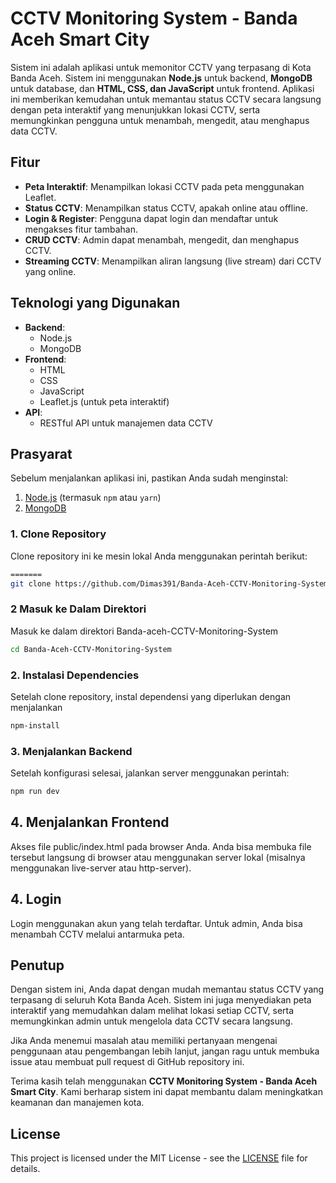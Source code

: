 # CCTV Monitoring System - Banda Aceh Smart City

Sistem ini adalah aplikasi untuk memonitor CCTV yang terpasang di Kota Banda Aceh. Sistem ini menggunakan **Node.js** untuk backend, **MongoDB** untuk database, dan **HTML, CSS, dan JavaScript** untuk frontend. Aplikasi ini memberikan kemudahan untuk memantau status CCTV secara langsung dengan peta interaktif yang menunjukkan lokasi CCTV, serta memungkinkan pengguna untuk menambah, mengedit, atau menghapus data CCTV.

## Fitur
- **Peta Interaktif**: Menampilkan lokasi CCTV pada peta menggunakan Leaflet.
- **Status CCTV**: Menampilkan status CCTV, apakah online atau offline.
- **Login & Register**: Pengguna dapat login dan mendaftar untuk mengakses fitur tambahan.
- **CRUD CCTV**: Admin dapat menambah, mengedit, dan menghapus CCTV.
- **Streaming CCTV**: Menampilkan aliran langsung (live stream) dari CCTV yang online.

## Teknologi yang Digunakan
- **Backend**:
  - Node.js
  - MongoDB
- **Frontend**:
  - HTML
  - CSS
  - JavaScript
  - Leaflet.js (untuk peta interaktif)
- **API**:
  - RESTful API untuk manajemen data CCTV

## Prasyarat
Sebelum menjalankan aplikasi ini, pastikan Anda sudah menginstal:
1. [Node.js](https://nodejs.org/) (termasuk `npm` atau `yarn`)
2. [MongoDB](https://www.mongodb.com/try/download/community)

### 1. Clone Repository
Clone repository ini ke mesin lokal Anda menggunakan perintah berikut:
```bash
=======
git clone https://github.com/Dimas391/Banda-Aceh-CCTV-Monitoring-System.git
```

### 2 Masuk ke Dalam Direktori 
Masuk ke dalam direktori Banda-aceh-CCTV-Monitoring-System
```bash
cd Banda-Aceh-CCTV-Monitoring-System
```

### 2. Instalasi Dependencies
Setelah clone repository, instal dependensi yang diperlukan dengan menjalankan
```bash
npm-install
```

### 3. Menjalankan Backend
Setelah konfigurasi selesai, jalankan server menggunakan perintah:
```bash
npm run dev
```

## 4. Menjalankan Frontend
Akses file public/index.html pada browser Anda. Anda bisa membuka file tersebut langsung di browser atau menggunakan server lokal (misalnya menggunakan live-server atau http-server).

## 4. Login
Login menggunakan akun yang telah terdaftar. Untuk admin, Anda bisa menambah CCTV melalui antarmuka peta.

## Penutup
Dengan sistem ini, Anda dapat dengan mudah memantau status CCTV yang terpasang di seluruh Kota Banda Aceh. Sistem ini juga menyediakan peta interaktif yang memudahkan dalam melihat lokasi setiap CCTV, serta memungkinkan admin untuk mengelola data CCTV secara langsung.

Jika Anda menemui masalah atau memiliki pertanyaan mengenai penggunaan atau pengembangan lebih lanjut, jangan ragu untuk membuka issue atau membuat pull request di GitHub repository ini.

Terima kasih telah menggunakan **CCTV Monitoring System - Banda Aceh Smart City**. Kami berharap sistem ini dapat membantu dalam meningkatkan keamanan dan manajemen kota.

## License
This project is licensed under the MIT License - see the [LICENSE](LICENSE) file for details.
